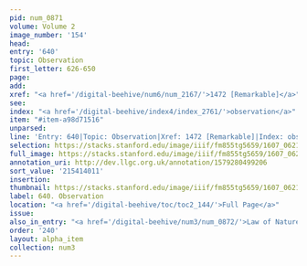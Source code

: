 ```yaml
---
pid: num_0871
volume: Volume 2
image_number: '154'
head:
entry: '640'
topic: Observation
first_letter: 626-650
page:
add:
xref: "<a href='/digital-beehive/num6/num_2167/'>1472 [Remarkable]</a>"
see:
index: "<a href='/digital-beehive/index4/index_2761/'>observation</a>"
item: "#item-a98d71516"
unparsed:
line: 'Entry: 640|Topic: Observation|Xref: 1472 [Remarkable]|Index: observation|#item-a98d71516'
selection: https://stacks.stanford.edu/image/iiif/fm855tg5659/1607_0621/911,4011,2793,686/full/0/default.jpg
full_image: https://stacks.stanford.edu/image/iiif/fm855tg5659/1607_0621/full/full/0/default.jpg
annotation_uri: http://dev.llgc.org.uk/annotation/1579280499206
sort_value: '215414011'
insertion:
thumbnail: https://stacks.stanford.edu/image/iiif/fm855tg5659/1607_0621/911,4011,600,180/250,/0/default.jpg
label: 640. Observation
location: "<a href='/digital-beehive/toc/toc2_144/'>Full Page</a>"
issue:
also_in_entry: "<a href='/digital-beehive/num3/num_0872/'>Law of Nature</a>"
order: '240'
layout: alpha_item
collection: num3
---
```

